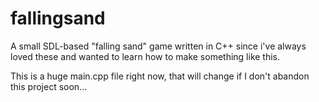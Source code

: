 # fallingsand
A small SDL-based "falling sand" game written in C++ since i've always loved these and wanted to learn how to make something like this.

This is a huge main.cpp file right now, that will change if I don't abandon this project soon...
